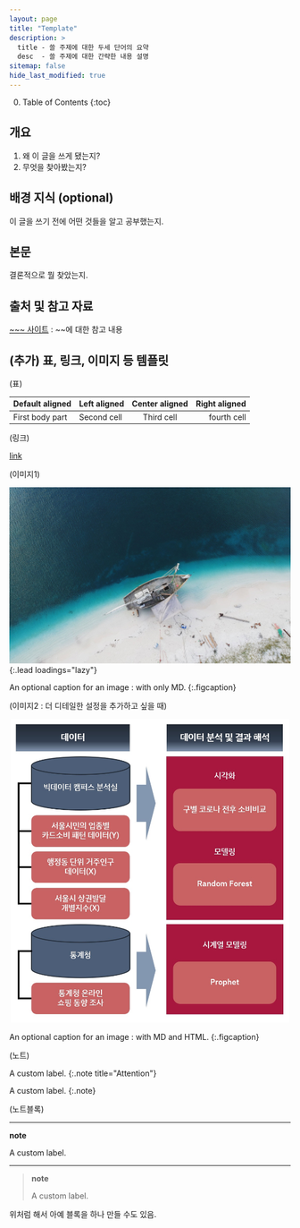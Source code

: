 ```yaml
---
layout: page
title: "Template"
description: >
  title - 쓸 주제에 대한 두세 단어의 요약
  desc  - 쓸 주제에 대한 간략한 내용 설명
sitemap: false
hide_last_modified: true
---
```



0. Table of Contents
{:toc}

## 개요

1. 왜 이 글을 쓰게 됐는지?
2. 무엇을 찾아봤는지?

## 배경 지식 (optional)

이 글을 쓰기 전에 어떤 것들을 알고 공부했는지.

## 본문

결론적으로 뭘 찾았는지.


## 출처 및 참고 자료

[~~~ 사이트](https://menmenmeng.github.io/) : ~~에 대한 참고 내용

## (추가) 표, 링크, 이미지 등 템플릿

(표)

| Default aligned |Left aligned| Center aligned  | Right aligned  |
|-----------------|:-----------|:---------------:|---------------:|
| First body part |Second cell | Third cell      | fourth cell    |



(링크)

[link](https://menmenmeng.github.io/)



(이미지1)

![image](/assets/img/blog/caleb-george-old.jpg){:.lead loadings="lazy"}

An optional caption for an image : with only MD.
{:.figcaption}



(이미지2 : 더 디테일한 설정을 추가하고 싶을 때)

<p align="center">
  <img width="500" src="/assets/img/projects/covid-process-all.jpg">
</p>

An optional caption for an image : with MD and HTML.
{:.figcaption}


(노트)

A custom label.
{:.note title="Attention"}

A custom label.
{:.note}


(노트블록)

---

__note__

A custom label.

___


> __note__
>
> A custom label.

위처럼 해서 아예 블록을 하나 만들 수도 있음.